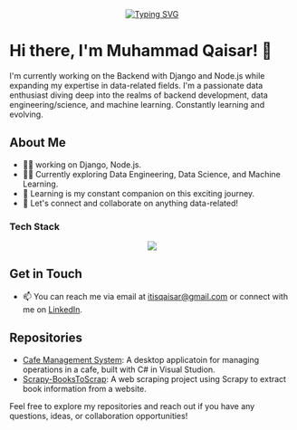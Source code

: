 <div align='center'><a href="https://github.com/iamMQaisar"><img src="https://readme-typing-svg.demolab.com?font=Fira+Code&pause=1000&color=F2F2F2BD&center=true&random=false&width=435&lines=Data+Engineer+%7C+Backend+-+Developer;AWS+GCP+Azure+%7C+Python+Django+Nodejs;Open-Source" alt="Typing SVG" /></a></div><be>

# Hi there, I'm Muhammad Qaisar! 👋

I'm currently working on the Backend with Django and Node.js while expanding my expertise in data-related fields. I'm a passionate data enthusiast diving deep into the realms of backend development, data engineering/science, and machine learning. Constantly learning and evolving.

## About Me
- 👨‍💻 working on Django, Node.js.
- 👨‍💻 Currently exploring Data Engineering, Data Science, and Machine Learning.
- 🌱 Learning is my constant companion on this exciting journey.
- 💬 Let's connect and collaborate on anything data-related!
 
### Tech Stack

  <div align='center'>
  <img src="https://skillicons.dev/icons?i=py,js,scala,selenium,docker,git,githubactions,mysql,mongodb,nodejs,express,django,fastapi,flask,react,html,css,bootstrap,linux,bash,postman,aws,gcp,azure&perline=6" />
  </div>
  
## Get in Touch

- 📫 You can reach me via email at [itisqaisar@gmail.com](mailto:itisqaisar@gmail.com) or connect with me on [LinkedIn](https://www.linkedin.com/in/muhammad-qaisar-230782185/).

## Repositories

- [Cafe Management System](https://github.com/IamMQaisar/Cafe-Management-System): A desktop applicatoin for managing operations in a cafe, built with C# in Visual Studion.
- [Scrapy-BooksToScrap](https://github.com/IamMQaisar/Scrapy-BooksToScrap): A web scraping project using Scrapy to extract book information from a website.

Feel free to explore my repositories and reach out if you have any questions, ideas, or collaboration opportunities!
